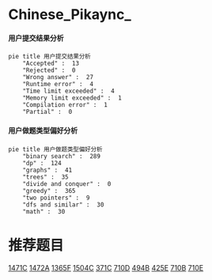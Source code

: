# Chinese_Pikaync_

<!-- tabs:start -->



#### **用户提交结果分析**

```mermaid
pie title 用户提交结果分析
    "Accepted" :  13
    "Rejected" :  0
    "Wrong answer" :  27
    "Runtime error" :  4
    "Time limit exceeded" :  4
    "Memory limit exceeded" :  1
    "Compilation error" :  1
    "Partial" :  0
```

#### **用户做题类型偏好分析**

```mermaid
pie title 用户做题类型偏好分析
    "binary search" :  289
    "dp" :  124
    "graphs" :  41
    "trees" :  35
    "divide and conquer" :  0
    "greedy" :  365
    "two pointers" :  9
    "dfs and similar" :  30
    "math" :  30
```



<!-- tabs:end -->
# 推荐题目
[1471C](https://codeforces.com/contest/1471/problem/C)
[1472A](https://codeforces.com/contest/1472/problem/A)
[1365F](https://codeforces.com/contest/1365/problem/F)
[1504C](https://codeforces.com/contest/1504/problem/C)
[371C](https://codeforces.com/contest/371/problem/C)
[710D](https://codeforces.com/contest/710/problem/D)
[494B](https://codeforces.com/contest/494/problem/B)
[425E](https://codeforces.com/contest/425/problem/E)
[710B](https://codeforces.com/contest/710/problem/B)
[710E](https://codeforces.com/contest/710/problem/E)
